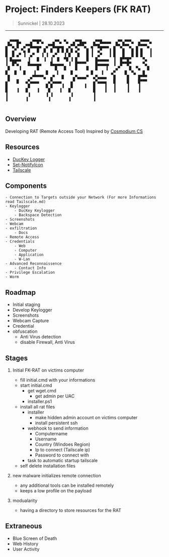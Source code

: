 # Project: Finders Keepers (FK RAT)
> Sunnickel | 28.10.2023
---
```

 ▄▀▀▀█▄    ▄▀▀█▀▄    ▄▀▀▄ ▀▄  ▄▀▀█▄▄   ▄▀▀█▄▄▄▄  ▄▀▀▄▀▀▀▄  ▄▀▀▀▀▄     ▄▀▀▄ █  ▄▀▀█▄▄▄▄  ▄▀▀█▄▄▄▄  ▄▀▀▄▀▀▀▄  ▄▀▀█▄▄▄▄  ▄▀▀▄▀▀▀▄  ▄▀▀▀▀▄ 
█  ▄▀  ▀▄ █   █  █  █  █ █ █ █ ▄▀   █ ▐  ▄▀   ▐ █   █   █ █ █   ▐     █  █ ▄▀ ▐  ▄▀   ▐ ▐  ▄▀   ▐ █   █   █ ▐  ▄▀   ▐ █   █   █ █ █   ▐ 
▐ █▄▄▄▄   ▐   █  ▐  ▐  █  ▀█ ▐ █    █   █▄▄▄▄▄  ▐  █▀▀█▀     ▀▄       ▐  █▀▄    █▄▄▄▄▄    █▄▄▄▄▄  ▐  █▀▀▀▀    █▄▄▄▄▄  ▐  █▀▀█▀     ▀▄   
 █    ▐       █       █   █    █    █   █    ▌   ▄▀    █  ▀▄   █        █   █   █    ▌    █    ▌     █        █    ▌   ▄▀    █  ▀▄   █  
 █         ▄▀▀▀▀▀▄  ▄▀   █    ▄▀▄▄▄▄▀  ▄▀▄▄▄▄   █     █    █▀▀▀       ▄▀   █   ▄▀▄▄▄▄    ▄▀▄▄▄▄    ▄▀        ▄▀▄▄▄▄   █     █    █▀▀▀   
█         █       █ █    ▐   █     ▐   █    ▐   ▐     ▐    ▐          █    ▐   █    ▐    █    ▐   █          █    ▐   ▐     ▐    ▐      
▐         ▐       ▐ ▐        ▐         ▐                              ▐        ▐         ▐        ▐          ▐                          


```

## Overview 
Developing RAT (Remote Access Tool)
Inspired by [Cosmodium CS](https://github.com/CosmodiumCS)

## Resources 
- [DucKey Logger](https://github.com/PrettyBoyCosmo/DucKey-Logger)
- [Set-NotifyIcon](https://github.com/stevencohn/WindowsPowerShell/blob/fd56aec2c8823c7600cba29e38b9913b109fbf9d/Modules/Scripts/Set-NotifyIcon.ps1)
- [Tailscale](tailscale.com)

## Components 
    - Connection to Targets outside your Network (For more Informations read Tailscale.md)
    - Keylogger
        - DucKey Keylogger
        - Backspace Detection
    - Screenshots
    - Webcam
    - exfiltration
        - Docs
    - Remote Access
    - Credentials
        - Web
        - Computer
        - Application
        - W-Lan
    - Advanced Reconnaissence
        - Contact Info
    - Privilege Escalation
    - Worm
    
## Roadmap
- Initial staging
- Develop Keylogger
- Screenshots
- Webcam Capture
- Credential 
- obfuscation
    - Anti Virus detection
    - disable Firewall, Anti Virus

## Stages
1. Initial FK-RAT on victims computer
    - fill initial.cmd with your informations
    - start initial.cmd
        - get wget.cmd 
            - get admin per UAC 
        - installer.ps1 
    - install all rat files
        - installer
            - make hidden admin account on victims computer
            - install persistent ssh
        - webhook to send information
            - Computername
            - Username
            - Country (Windoes Region)
            - Ip to connect (Tailscale ip)
            - Password to connect with
        - task to automatic startup tailscale
    - self delete installation files

2. new malware initializes remote connection
    - any additional tools can be installed remotely
    - keeps a low profile on the payload
    
3. modualarity
    - having a directory to store resources for the RAT

## Extraneous
- Blue Screen of Death
- Web History
- User Activity
